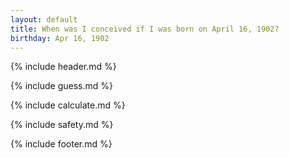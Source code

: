 ```yaml
---
layout: default
title: When was I conceived if I was born on April 16, 1902?
birthday: Apr 16, 1902
---
```


{% include header.md %}

{% include guess.md %}

{% include calculate.md %}

{% include safety.md %}

{% include footer.md %}




